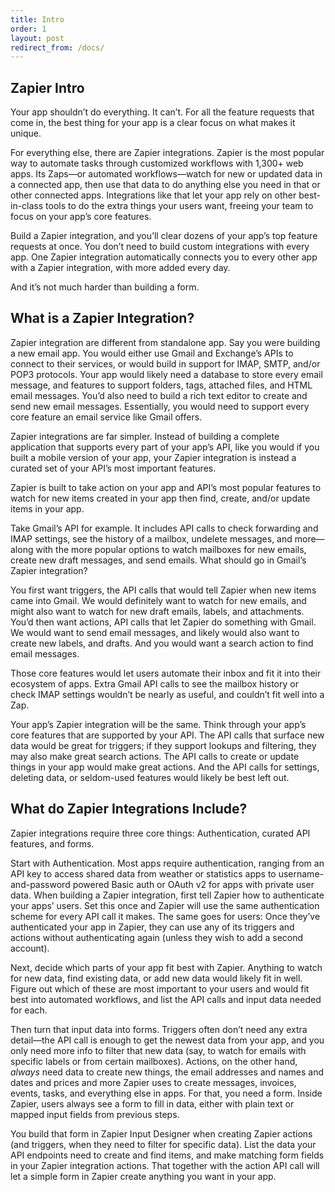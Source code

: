 ```yaml
---
title: Intro
order: 1
layout: post
redirect_from: /docs/
---
```


## Zapier Intro

Your app shouldn’t do everything. It can’t. For all the feature requests that come in, the best thing for your app is a clear focus on what makes it unique.

For everything else, there are Zapier integrations. Zapier is the most popular way to automate tasks through customized workflows with 1,300+ web apps. Its Zaps—or automated workflows—watch for new or updated data in a connected app, then use that data to do anything else you need in that or other connected apps. Integrations like that let your app rely on other best-in-class tools to do the extra things your users want, freeing your team to focus on your app’s core features.

Build a Zapier integration, and you’ll clear dozens of your app’s top feature requests at once. You don’t need to build custom integrations with every app. One Zapier integration automatically connects you to every other app with a Zapier integration, with more added every day.

And it’s not much harder than building a form.

## What is a Zapier Integration?

Zapier integration are different from standalone app. Say you were building a new email app. You would either use Gmail and Exchange’s APIs to connect to their services, or would build in support for IMAP, SMTP, and/or POP3 protocols. Your app would likely need a database to store every email message, and features to support folders, tags, attached files, and HTML email messages. You’d also need to build a rich text editor to create and send new email messages. Essentially, you would need to support every core feature an email service like Gmail offers.

Zapier integrations are far simpler. Instead of building a complete application that supports every part of your app’s API, like you would if you built a mobile version of your app, your Zapier integration is instead a curated set of your API’s most important features.

Zapier is built to take action on your app and API’s most popular features to watch for new items created in your app then find, create, and/or update items in your app.

Take Gmail’s API for example. It includes API calls to check forwarding and IMAP settings, see the history of a mailbox, undelete messages, and more—along with the more popular options to watch mailboxes for new emails, create new draft messages, and send emails. What should go in Gmail’s Zapier integration?

You first want triggers, the API calls that would tell Zapier when new items came into Gmail. We would definitely want to watch for new emails, and might also want to watch for new draft emails, labels, and attachments. You’d then want actions, API calls that let Zapier do something with Gmail. We would want to send email messages, and likely would also want to create new labels, and drafts. And you would want a search action to find email messages.

Those core features would let users automate their inbox and fit it into their ecosystem of apps. Extra Gmail API calls to see the mailbox history or check IMAP settings wouldn’t be nearly as useful, and couldn’t fit well into a Zap.

Your app’s Zapier integration will be the same. Think through your app’s core features that are supported by your API. The API calls that surface new data would be great for triggers; if they support lookups and filtering, they may also make great search actions. The API calls to create or update things in your app would make great actions. And the API calls for settings, deleting data, or seldom-used features would likely be best left out.

## What do Zapier Integrations Include?

Zapier integrations require three core things: Authentication, curated API features, and forms.

Start with Authentication. Most apps require authentication, ranging from an API key to access shared data from weather or statistics apps to username-and-password powered Basic auth or OAuth v2 for apps with private user data. When building a Zapier integration, first tell Zapier how to authenticate your apps’ users. Set this once and Zapier will use the same authentication scheme for every API call it makes. The same goes for users: Once they’ve authenticated your app in Zapier, they can use any of its triggers and actions without authenticating again (unless they wish to add a second account).

Next, decide which parts of your app fit best with Zapier. Anything to watch for new data, find existing data, or add new data would likely fit in well. Figure out which of these are most important to your users and would fit best into automated workflows, and list the API calls and input data needed for each.

Then turn that input data into forms. Triggers often don’t need any extra detail—the API call is enough to get the newest data from your app, and you only need more info to filter that new data (say, to watch for emails with specific labels or from certain mailboxes). Actions, on the other hand, _always_ need data to create new things, the email addresses and names and dates and prices and more Zapier uses to create messages, invoices, events, tasks, and everything else in apps. For that, you need a form. Inside Zapier, users always see a form to fill in data, either with plain text or mapped input fields from previous steps.

You build that form in Zapier Input Designer when creating Zapier actions (and triggers, when they need to filter for specific data). List the data your API endpoints need to create and find items, and make matching form fields in your Zapier integration actions. That together with the action API call will let a simple form in Zapier create anything you want in your app.
